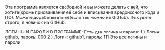 Эта программа является свободной и вы можете делать с ней, что хотите(кроме присваивания её себе и вписывания вредоносного кода и ПО). Можете дорабатывать её(если так можно на GitHub). Не судите строго, я новичок на GitHub.

ЛОГИНЫ И ПАРОЛИ В ПРОГРАММЕ: Есть два логина и пароля:
1 ) Логин: github, пароль: 000
2 ) Логин: github1, ​​пароль: 111
   Это все логины и пароли
